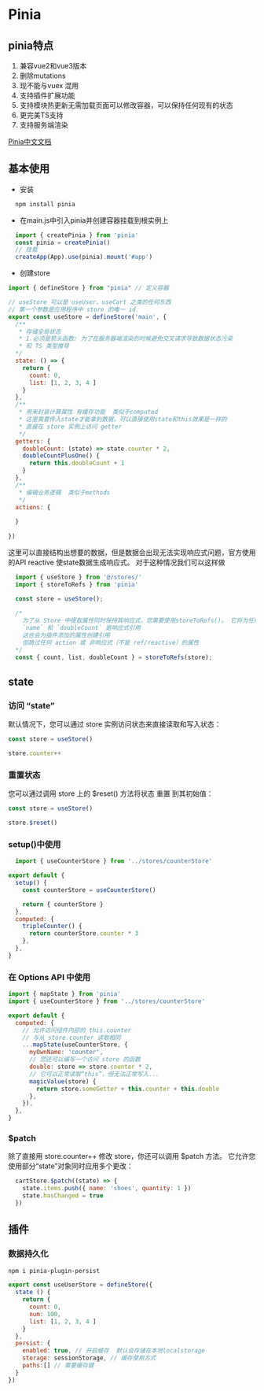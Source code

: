 # Pinia

## pinia特点

1. 兼容vue2和vue3版本
2. 删除mutations
3. 现不能与vuex 混用
4. 支持插件扩展功能
5. 支持模块热更新无需加载页面可以修改容器，可以保持任何现有的状态
6. 更完美TS支持
7. 支持服务端渲染

[Pinia中文文档](https://pinia.web3doc.top/introduction.html)

## 基本使用

- 安装

```bash
  npm install pinia
```

- 在main.js中引入pinia并创建容器挂载到根实例上

```js
  import { createPinia } from 'pinia'
  const pinia = createPinia()
  // 挂载
  createApp(App).use(pinia).mount('#app')
```

- 创建store

```js
import { defineStore } from "pinia" // 定义容器

// useStore 可以是 useUser、useCart 之类的任何东西
// 第一个参数是应用程序中 store 的唯一 id
export const useStore = defineStore('main', {
  /**
   * 存储全局状态
   * 1.必须是箭头函数: 为了在服务器端渲染的时候避免交叉请求导致数据状态污染
   * 和 TS 类型推导
  */
  state: () => {
    return {
      count: 0,
      list: [1, 2, 3, 4 ]
    }
  },
  /**
   * 用来封装计算属性 有缓存功能  类似于computed
   * 这里需要传入state才能拿到数据，可以直接使用state和this效果是一样的
   * 直接在 store 实例上访问 getter
   */
  getters: {
    doubleCount: (state) => state.counter * 2,
    doubleCountPlusOne() {
      return this.doubleCount + 1
    }
  },
  /**
   * 编辑业务逻辑  类似于methods
   */
  actions: {
 
  }
 
})
```

这里可以直接结构出想要的数据，但是数据会出现无法实现响应式问题，官方使用的API reactive 使state数据生成响应式。 对于这种情况我们可以这样做

```js
  import { useStore } from '@/stores/'
  import { storeToRefs } from 'pinia'

  const store = useStore();
 
  /*
    为了从 Store 中提取属性同时保持其响应式，您需要使用storeToRefs()。 它将为任何响应式属性创建 refs。 当您仅使用 store 中的状态但不调用任何操作时
    `name` 和 `doubleCount` 是响应式引用
    这也会为插件添加的属性创建引用
    但跳过任何 action 或 非响应式（不是 ref/reactive）的属性
  */ 
  const { count, list, doubleCount } = storeToRefs(store);
```

## state

### 访问 “state”

默认情况下，您可以通过 store 实例访问状态来直接读取和写入状态：

```js
const store = useStore()

store.counter++
```

### 重置状态

您可以通过调用 store 上的 $reset() 方法将状态 重置 到其初始值：

```js
const store = useStore()

store.$reset()
```

### setup()中使用

```js
  import { useCounterStore } from '../stores/counterStore'

export default {
  setup() {
    const counterStore = useCounterStore()

    return { counterStore }
  },
  computed: {
    tripleCounter() {
      return counterStore.counter * 3
    },
  },
}
```

### 在 Options API 中使用

```js
import { mapState } from 'pinia'
import { useCounterStore } from '../stores/counterStore'

export default {
  computed: {
    // 允许访问组件内部的 this.counter
    // 与从 store.counter 读取相同
    ...mapState(useCounterStore, {
      myOwnName: 'counter',
      // 您还可以编写一个访问 store 的函数
      double: store => store.counter * 2,
      // 它可以正常读取“this”，但无法正常写入...
      magicValue(store) {
        return store.someGetter + this.counter + this.double
      },
    }),
  },
}
```

### $patch

除了直接用 store.counter++ 修改 store，你还可以调用 $patch 方法。 它允许您使用部分“state”对象同时应用多个更改：

```js
  cartStore.$patch((state) => {
    state.items.push({ name: 'shoes', quantity: 1 })
    state.hasChanged = true
  })
```

## 插件

### 数据持久化

```bash
npm i pinia-plugin-persist
```

```js
export const useUserStore = defineStore({
  state () {
    return {
      count: 0,
      num: 100,
      list: [1, 2, 3, 4 ]
    }
  },
  persist: {
    enabled: true, // 开启缓存  默认会存储在本地localstorage
    storage: sessionStorage, // 缓存使用方式
    paths:[] // 需要缓存键 
  }
})
```
